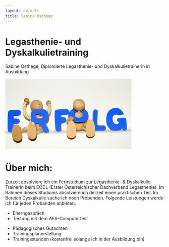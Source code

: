 ```yaml
---
layout: default
title: Sabine Osthege
---
```


# Legasthenie- und Dyskalkulietraining

Sabine Osthege, Diplomierte Legasthenie- und Dyskalkulietrainerin in Ausbildung

<img src="img/banner-bg.jpg" class="img-responsive" alt="alternativtext">


# Über mich:
Zurzeit absolviere ich ein Fernstudium zur Legasthenie- & Dyskalkulie-Trainerin beim EÖDL (Erster Österreichischer Dachverband Legasthenie). Im Rahmen dieses Studiums absolviere ich derzeit einen praktischen Teil.
Im Bereich Dyskalkulie suche ich noch Probanden.
Folgende Leistungen werde ich für jeden Probanden anbieten.

+ Elterngespräch
+ Testung mit dem AFS-Computertest
* Pädagogisches Gutachten
* Trainingsplanerstellung
* Trainingsstunden (kostenfrei solange ich in der Ausbildung bin)

